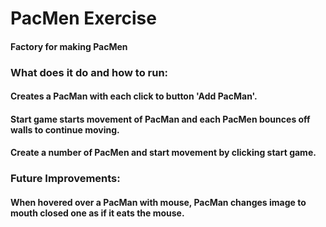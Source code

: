 # PacMen Exercise
#### Factory for making PacMen
### What does it do and how to run:
#### Creates a PacMan with each click to button 'Add PacMan'.
#### Start game starts movement of PacMan and each PacMen bounces off walls to continue moving.
#### Create a number of PacMen and start movement by clicking start game.

### Future Improvements:
#### When hovered over a PacMan with mouse, PacMan changes image to mouth closed one as if it eats the mouse.
